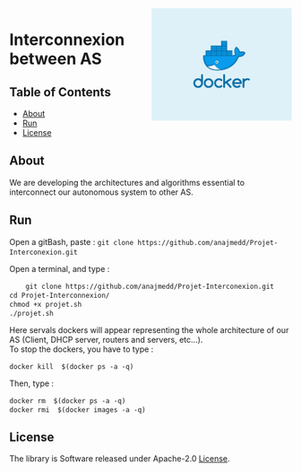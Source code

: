 <div class="logo"><img src="Docker.png" width="250px" align="right"></div>


# Interconnexion between AS

## Table of Contents

- [About](#about)
- [Run](#run)
- [License](#license)

## About

<p>We are developing the architectures and algorithms essential to interconnect our autonomous system to other AS.</p>


## Run

Open a gitBash, paste :
                ```git clone https://github.com/anajmedd/Projet-Interconexion.git```

Open a terminal, and type :<br>

        git clone https://github.com/anajmedd/Projet-Interconexion.git
	cd Projet-Interconnexion/
	chmod +x projet.sh
	./projet.sh

Here servals dockers will appear representing the whole architecture of our AS 
(Client, DHCP server, routers and servers, etc...).<br>
To stop the dockers, you have to type :<br>

	docker kill  $(docker ps -a -q)  
  
Then, type :<br>

	docker rm  $(docker ps -a -q)
	docker rmi  $(docker images -a -q)
## License

The library is Software released under Apache-2.0 [License](LICENSE.txt).
